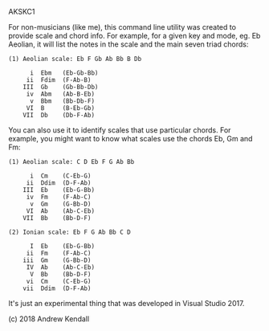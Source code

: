 AKSKC1

For non-musicians (like me), this command line utility was created to provide scale and 
chord info. For example, for a given key and mode, eg. Eb Aeolian, it will list the 
notes in the scale and the main seven triad chords:

    (1) Aeolian scale: Eb F Gb Ab Bb B Db

          i  Ebm   (Eb-Gb-Bb)
         ii  Fdim  (F-Ab-B)
        III  Gb    (Gb-Bb-Db)
         iv  Abm   (Ab-B-Eb)
          v  Bbm   (Bb-Db-F)
         VI  B     (B-Eb-Gb)
        VII  Db    (Db-F-Ab)

You can also use it to identify scales that use particular chords. For example, you might 
want to know what scales use the chords Eb, Gm and Fm:

    (1) Aeolian scale: C D Eb F G Ab Bb

          i  Cm    (C-Eb-G)
         ii  Ddim  (D-F-Ab)
        III  Eb    (Eb-G-Bb)
         iv  Fm    (F-Ab-C)
          v  Gm    (G-Bb-D)
         VI  Ab    (Ab-C-Eb)
        VII  Bb    (Bb-D-F)

    (2) Ionian scale: Eb F G Ab Bb C D

          I  Eb    (Eb-G-Bb)
         ii  Fm    (F-Ab-C)
        iii  Gm    (G-Bb-D)
         IV  Ab    (Ab-C-Eb)
          V  Bb    (Bb-D-F)
         vi  Cm    (C-Eb-G)
        vii  Ddim  (D-F-Ab)

It's just an experimental thing that was developed in Visual Studio 2017.

(c) 2018 Andrew Kendall

